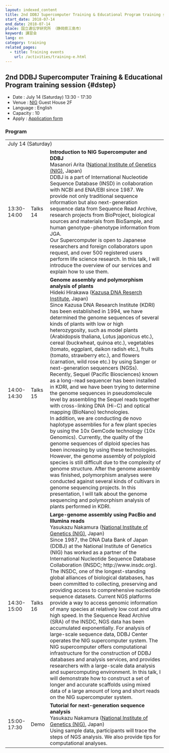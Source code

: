 ```yaml
---
layout: indexed_content
title: 2nd DDBJ Supercomputer Training & Educational Program training session
start_date: 2018-07-14
end_date: 2018-07-14
place: 国立遺伝学研究所 （静岡県三島市）
keyword: 講習会
lang: en
category: training
related_pages:
  - title: Training events
    url: /activities/training-e.html
---
```


## 2nd DDBJ Supercomputer Training & Educational Program training session {#dstep}

-   Date : July 14 (Saturday) 13:30 - 17:30
-   Venue : [NIG](//www.nig.ac.jp/nig/about-nig/access) Guest House 2F
-   Language : English
-   Capacity : 10
-   Apply : [Application form](https://goo.gl/forms/ZdWFMfhyzQ6sJ2fk1)

### Program

<table>
  <tr class="separatorline">
    <td colspan="3">July 14 (Saturday)</td>
  </tr>
  <tr>
    <td>13:30-14:00</td>
    <td>Talks 14</td>
    <td>
      <b>Introduction to NIG Supercomputer and DDBJ</b><br>
      Masanori Arita (<a href="//www.nig.ac.jp/nig/ja/">National Institute of Genetics (NIG)</a>, Japan)<br>DDBJ is a part of International Nucleotide Sequence Database (INSD) in collaboration with NCBI and ENA/EBI since 1987.  We provide not only traditional sequence information but also next-generation sequence data from Sequence Read Archive, research projects from BioProject, biological sources and materials from BioSample, and human genotype-phenotype information from JGA.<br>
Our Supercomputer is open to Japanese researchers and foreign collaborators upon request, and over 500 registered users perform life science research.  In this talk, I will introduce the overview of our services and explain how to use them.
    </td>
  </tr>
  <tr>
    <td>14:00-14:30</td>
    <td>Talks 15</td>
    <td><b>Genome assembly and polymorphism analysis of plants</b><br>Hideki Hirakawa (<a href="http://www.kazusa.or.jp/">Kazusa DNA Reserch Institute</a>, Japan)<br>Since Kazusa DNA Research Institute (KDRI) has been established in 1994, we have determined the genome sequences of several kinds of plants with low or high heterozygosity, such as model plants (Arabidopsis thaliana, Lotus japonicus etc.), cereal (buckwheat, quinoa etc.), vegetables (tomato, eggplant, daikon radish etc.), fruits (tomato, strawberry etc.), and flowers (carnation, wild rose etc.) by using Sanger or next-generation sequencers (NGSs). <br>
Recently, Sequel (Pacific Biosciences) known as a long-read sequencer has been installed in KDRI, and we have been trying to determine the genome sequences in pseudomolecule level by assembling the Sequel reads together with cross-linking DNA (Hi-C) and optical mapping (BioNano) technologies. <br>
In addition, we are conducting de novo haplotype assemblies for a few plant species by using the 10x GemCode technology (10x Genomics). Currently, the quality of the genome sequences of diploid species has been increasing by using these technologies. <br>
However, the genome assembly of polyploid species is still difficult due to the complexity of genome structure. After the genome assembly was finished, polymorphism analyses were conducted against several kinds of cultivars in genome sequencing projects. In this presentation, I will talk about the genome sequencing and polymorphism analysis of plants performed in KDRI.</td>
  </tr>
  <tr>
    <td>14:30-15:00</td>
    <td>Talks 16</td>
    <td><b>Large-genome assembly using PacBio and Illumina reads</b><br>Yasukazu Nakamura (<a href="//www.nig.ac.jp/nig/ja/">National Institute of Genetics (NIG)</a>, Japan)<br>Since 1987, the DNA Data Bank of Japan (DDBJ) at the National Institute of Genetics (NIG) has worked as a partner of the International Nucleotide Sequence Database Collaboration (INSDC; http://www.insdc.org). The INSDC, one of the longest-standing global alliances of biological databases, has been committed to collecting, preserving and providing access to comprehensive nucleotide sequence datasets. Current NGS platforms provide a way to access genomic information of many species at relatively low cost and ultra high speed. In the Sequence Read Archive (SRA) of the INSDC, NGS data has been accumulated exponentially. For analysis of large-scale sequence data, DDBJ Center operates the NIG supercomputer system. The NIG supercomputer offers computational infrastructure for the construction of DDBJ databases and analysis services, and provides researchers with a large-scale data analysis and supercomputing environment. In this talk, I will demonstrate how to construct a set of longer and accurate scaffolds using mixed data of a large amount of long and short reads on the NIG supercomputer system.</td>
  </tr>
  <tr>
    <td>15:00-17:30</td>
    <td>Demo</td>
    <td><b>Tutorial for next-generation sequence analysis</b><br>Yasukazu Nakamura (<a href="//www.nig.ac.jp/nig/ja/">National Institute of Genetics (NIG)</a>, Japan)<br>Using sample data, participants will trace the steps of NGS analysis.
We also provide tips for computational analyses.</td>
  </tr>
</table>
